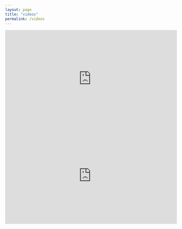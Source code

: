 ```yaml
---
layout: page
title: "videos"
permalink: /videos
---
```


<iframe width="560" height="315" src="https://www.youtube.com/embed/ADUAF4ykF_8?si=F6nFNhp6yqKFLp2D" title="YouTube video player" frameborder="0" allow="accelerometer; autoplay; clipboard-write; encrypted-media; gyroscope; picture-in-picture; web-share" allowfullscreen></iframe>

<iframe width="560" height="315" src="https://www.youtube.com/embed/BPuq3Up4hzU?si=4YcqKC4BaTlJRVXI" title="YouTube video player" frameborder="0" allow="accelerometer; autoplay; clipboard-write; encrypted-media; gyroscope; picture-in-picture; web-share" allowfullscreen></iframe>
